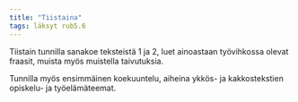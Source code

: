 ```yaml
---
title: "Tiistaina"
tags: läksyt rub5.6
---
```


Tiistain tunnilla sanakoe teksteistä 1 ja 2, luet ainoastaan työvihkossa olevat fraasit, muista myös muistella taivutuksia.

Tunnilla myös ensimmäinen koekuuntelu, aiheina ykkös- ja kakkostekstien opiskelu- ja työelämäteemat.